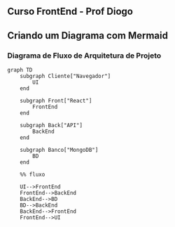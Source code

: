 ## Curso FrontEnd - Prof Diogo 

## Criando um Diagrama com Mermaid

### Diagrama de Fluxo de Arquitetura de Projeto
```marmaid
graph TD
    subgraph Cliente["Navegador"]
        UI
    end

    subgraph Front["React"]
        FrontEnd
    end
    
    subgraph Back["API"]
        BackEnd
    end
    
    subgraph Banco["MongoDB"]
        BD
    end

    %% fluxo

    UI-->FrontEnd
    FrontEnd-->BackEnd
    BackEnd-->BD
    BD-->BackEnd
    BackEnd-->FrontEnd
    FrontEnd-->UI

```